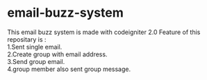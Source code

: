 # email-buzz-system
This email buzz system is made with codeigniter 2.0 
Feature of this repositary is : <br>
 1.Sent single email.<br>
 2.Create group with email address.<br>
 3.Send group email.<br>
 4.group member also sent group message.<br>
